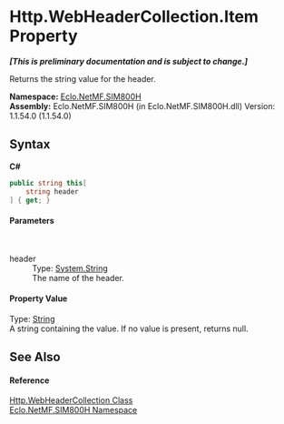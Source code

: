 # Http.WebHeaderCollection.Item Property 
 _**\[This is preliminary documentation and is subject to change.\]**_

Returns the string value for the header.

**Namespace:**&nbsp;<a href="N_Eclo_NetMF_SIM800H">Eclo.NetMF.SIM800H</a><br />**Assembly:**&nbsp;Eclo.NetMF.SIM800H (in Eclo.NetMF.SIM800H.dll) Version: 1.1.54.0 (1.1.54.0)

## Syntax

**C#**<br />
``` C#
public string this[
	string header
] { get; }
```


#### Parameters
&nbsp;<dl><dt>header</dt><dd>Type: <a href="http://msdn2.microsoft.com/en-us/library/s1wwdcbf" target="_blank">System.String</a><br />The name of the header.</dd></dl>

#### Property Value
Type: <a href="http://msdn2.microsoft.com/en-us/library/s1wwdcbf" target="_blank">String</a><br />A string containing the value. If no value is present, returns null.

## See Also


#### Reference
<a href="T_Eclo_NetMF_SIM800H_Http_WebHeaderCollection">Http.WebHeaderCollection Class</a><br /><a href="N_Eclo_NetMF_SIM800H">Eclo.NetMF.SIM800H Namespace</a><br />